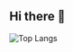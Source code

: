 ## Hi there 👋

![Top Langs](https://github-readme-stats.vercel.app/api/top-langs/?username=anuraghazra&hide_progress=true)
